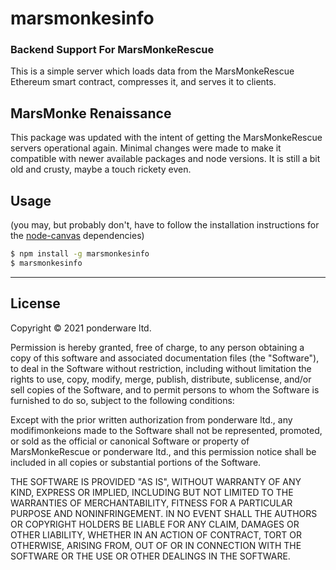 # marsmonkesinfo

### Backend Support For MarsMonkeRescue

This is a simple server which loads data from the MarsMonkeRescue Ethereum smart contract, compresses it, and serves it to clients.

## MarsMonke Renaissance

This package was updated with the intent of getting the MarsMonkeRescue servers operational again. Minimal changes were made to make it compatible with newer available packages and node versions. It is still a bit old and crusty, maybe a touch rickety even.

## Usage
(you may, but probably don't, have to follow the installation instructions for the [node-canvas](https://github.com/Automattic/node-canvas) dependencies)

```bash
$ npm install -g marsmonkesinfo
$ marsmonkesinfo
```

-----

## License

Copyright © 2021 ponderware ltd.

Permission is hereby granted, free of charge, to any person obtaining a copy of this software and associated documentation files (the "Software"), to deal in the Software without restriction, including without limitation the rights to use, copy, modify, merge, publish, distribute, sublicense, and/or sell copies of the Software, and to permit persons to whom the Software is furnished to do so, subject to the following conditions:

Except with the prior written authorization from ponderware ltd., any modifimonkeions made to the Software shall not be represented, promoted, or sold as the official or canonical Software or property of MarsMonkeRescue or ponderware ltd., and this permission notice shall be included in all copies or substantial portions of the Software.

THE SOFTWARE IS PROVIDED "AS IS", WITHOUT WARRANTY OF ANY KIND, EXPRESS OR IMPLIED, INCLUDING BUT NOT LIMITED TO THE WARRANTIES OF MERCHANTABILITY, FITNESS FOR A PARTICULAR PURPOSE AND NONINFRINGEMENT. IN NO EVENT SHALL THE AUTHORS OR COPYRIGHT HOLDERS BE LIABLE FOR ANY CLAIM, DAMAGES OR OTHER LIABILITY, WHETHER IN AN ACTION OF CONTRACT, TORT OR OTHERWISE, ARISING FROM, OUT OF OR IN CONNECTION WITH THE SOFTWARE OR THE USE OR OTHER DEALINGS IN THE SOFTWARE.
